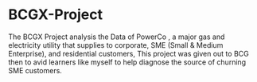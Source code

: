 # BCGX-Project
The BCGX Project analysis the Data of PowerCo , a major gas and electricity utility that supplies to corporate, SME (Small &amp; Medium Enterprise), and residential customers, This project was given out to BCG then to avid learners like myself to help diagnose the source of churning SME customers.
